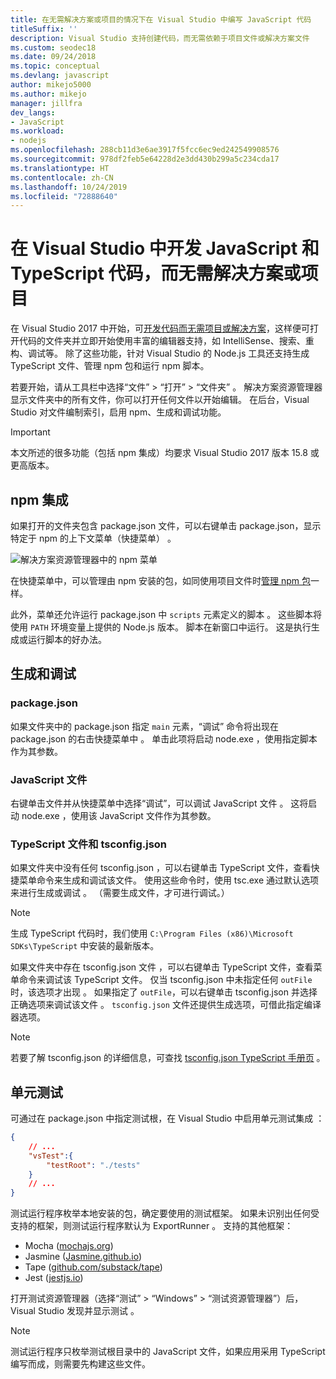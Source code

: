 ```yaml
---
title: 在无需解决方案或项目的情况下在 Visual Studio 中编写 JavaScript 代码
titleSuffix: ''
description: Visual Studio 支持创建代码，而无需依赖于项目文件或解决方案文件
ms.custom: seodec18
ms.date: 09/24/2018
ms.topic: conceptual
ms.devlang: javascript
author: mikejo5000
ms.author: mikejo
manager: jillfra
dev_langs:
- JavaScript
ms.workload:
- nodejs
ms.openlocfilehash: 288cb11d3e6ae3917f5fcc6ec9ed242549908576
ms.sourcegitcommit: 978df2feb5e64228d2e3dd430b299a5c234cda17
ms.translationtype: HT
ms.contentlocale: zh-CN
ms.lasthandoff: 10/24/2019
ms.locfileid: "72888640"
---
```

# <a name="develop-javascript-and-typescript-code-in-visual-studio-without-solutions-or-projects"></a>在 Visual Studio 中开发 JavaScript 和 TypeScript 代码，而无需解决方案或项目

在 Visual Studio 2017 中开始，可[开发代码而无需项目或解决方案](../ide/develop-code-in-visual-studio-without-projects-or-solutions.md)，这样便可打开代码的文件夹并立即开始使用丰富的编辑器支持，如 IntelliSense、搜索、重构、调试等。 除了这些功能，针对 Visual Studio 的 Node.js 工具还支持生成 TypeScript 文件、管理 npm 包和运行 npm 脚本。

若要开始，请从工具栏中选择“文件” > “打开” > “文件夹”    。 解决方案资源管理器显示文件夹中的所有文件，你可以打开任何文件以开始编辑。 在后台，Visual Studio 对文件编制索引，启用 npm、生成和调试功能。

> [!IMPORTANT]
> 本文所述的很多功能（包括 npm 集成）均要求 Visual Studio 2017 版本 15.8 或更高版本。

## <a name="npm-integration"></a>npm 集成

如果打开的文件夹包含 package.json 文件，可以右键单击 package.json，显示特定于 npm 的上下文菜单（快捷菜单）   。

![解决方案资源管理器中的 npm 菜单](../javascript/media/solution-explorer-npm-ctx.png)

在快捷菜单中，可以管理由 npm 安装的包，如同使用项目文件时[管理 npm 包](npm-package-management.md)一样。

此外，菜单还允许运行 package.json 中 `scripts` 元素定义的脚本  。 这些脚本将使用 `PATH` 环境变量上提供的 Node.js 版本。 脚本在新窗口中运行。 这是执行生成或运行脚本的好办法。

## <a name="build-and-debug"></a>生成和调试

### <a name="packagejson"></a>package.json
如果文件夹中的 package.json  指定 `main` 元素，“调试”  命令将出现在 package.json 的右击快捷菜单中  。
单击此项将启动 node.exe  ，使用指定脚本作为其参数。

### <a name="javascript-files"></a>JavaScript 文件
右键单击文件并从快捷菜单中选择“调试”，可以调试 JavaScript 文件  。 这将启动 node.exe  ，使用该 JavaScript 文件作为其参数。

### <a name="typescript-files-and-tsconfigjson"></a>TypeScript 文件和 tsconfig.json
如果文件夹中没有任何 tsconfig.json  ，可以右键单击 TypeScript 文件，查看快捷菜单命令来生成和调试该文件。 使用这些命令时，使用 tsc.exe 通过默认选项来进行生成或调试  。 （需要生成文件，才可进行调试。）

> [!NOTE]
> 生成 TypeScript 代码时，我们使用 `C:\Program Files (x86)\Microsoft SDKs\TypeScript` 中安装的最新版本。

如果文件夹中存在 tsconfig.json 文件  ，可以右键单击 TypeScript 文件，查看菜单命令来调试该 TypeScript 文件。 仅当 tsconfig.json 中未指定任何 `outFile` 时，该选项才出现  。 如果指定了 `outFile`，可以右键单击 tsconfig.json 并选择正确选项来调试该文件  。 `tsconfig.json` 文件还提供生成选项，可借此指定编译器选项。

> [!NOTE]
> 若要了解 tsconfig.json 的详细信息，可查找 [tsconfig.json TypeScript 手册页](https://www.typescriptlang.org/docs/handbook/tsconfig-json.html)  。

## <a name="unit-tests"></a>单元测试
可通过在 package.json 中指定测试根，在 Visual Studio 中启用单元测试集成  ：

```json
{
    // ...
    "vsTest":{
        "testRoot": "./tests"
    }
    // ...
}
```

测试运行程序枚举本地安装的包，确定要使用的测试框架。
如果未识别出任何受支持的框架，则测试运行程序默认为 ExportRunner  。 支持的其他框架：
* Mocha ([mochajs.org](https://mochajs.org/))
* Jasmine ([Jasmine.github.io](https://jasmine.github.io/))
* Tape ([github.com/substack/tape](https://github.com/substack/tape))
* Jest ([jestjs.io](https://jestjs.io/))

打开测试资源管理器（选择“测试” > “Windows” > “测试资源管理器”）后，Visual Studio 发现并显示测试    。

> [!NOTE]
> 测试运行程序只枚举测试根目录中的 JavaScript 文件，如果应用采用 TypeScript 编写而成，则需要先构建这些文件。

